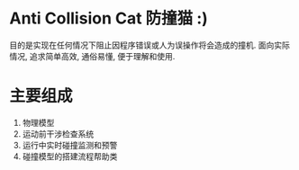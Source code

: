 # Anti Collision Cat 防撞猫 :)
目的是实现在任何情况下阻止因程序错误或人为误操作将会造成的撞机.
面向实际情况, 追求简单高效, 通俗易懂, 便于理解和使用. 

# 主要组成

1. 物理模型
2. 运动前干涉检查系统
3. 运行中实时碰撞监测和预警
4. 碰撞模型的搭建流程帮助类

